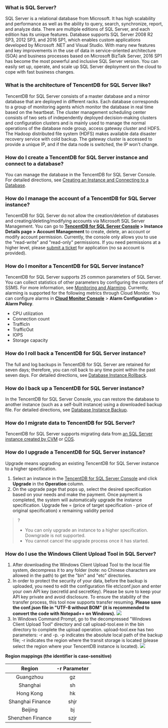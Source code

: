 ### What is SQL Server?
SQL Server is a relational database from Microsoft. It has high scalability and performance as well as the ability to query, search, synchronize, report, and analyze data. There are multiple editions of SQL Server, and each edition has its unique features.
Database supports SQL Server 2008 R2 SP3, 2012 SP3, and 2016 SP1, which enables custom applications developed by Microsoft .NET and Visual Studio. With many new features and key improvements in the use of data in service-oriented architecture (SOA) and business processes based on Microsoft BizTalk Server, 2016 SP1 has become the most powerful and inclusive SQL Server version. You can easily set up, operate, and scale up SQL Server deployment on the cloud to cope with fast business changes.

### What is the architecture of TencentDB for SQL Server like?
TencentDB for SQL Server consists of a master database and a mirror database that are deployed in different racks. Each database corresponds to a group of monitoring agents which monitor the database in real time based on the heartbeat. The cluster management scheduling center consists of two sets of independently deployed decision-making clusters and configuration clusters and is mainly used to manage the normal operations of the database node group, access gateway cluster and HDFS. The Hadoop distributed file system (HDFS) makes available data disaster recovery service with cold backup. The gateway cluster is accessed to provide a unique IP, and if the data node is switched, the IP won't change.

### How do I create a TencentDB for SQL Server instance and connect to a database?
You can manage the database in the TencentDB for SQL Server Console.
For detailed directions, see [Creating an Instance and Connecting to a Database](https://cloud.tencent.com/document/product/238/7516).

### How do I manage the account of a TencentDB for SQL Server instance?
TencentDB for SQL Server do not allow the creation/deletion of databases and creating/deleting/modifying accounts via Microsoft SQL Server Management. You can go to **[TencentDB for SQL Server Console](https://console.cloud.tencent.com/sqlserver) > Instance Details page > Account Management** to create, delete, an account or modify account permission.
Currently, the console only allows you to use the "read-write" and "read-only" permissions. If you need permissions at a higher level, please [submit a ticket](https://console.cloud.tencent.com/workorder/category) for application (no sa account is provided).

### How do I monitor a TencentDB for SQL Server instance?
TencentDB for SQL Server supports 25 common parameters of SQL Server. You can collect statistics of other parameters by configuring the counters of SSMS. For more information, see [Monitoring and Alarming](https://cloud.tencent.com/document/product/238/7524).
Currently, alarming is supported for the following metrics through Cloud Monitor. You can configure alarms in **[Cloud Monitor Console](https://console.cloud.tencent.com/monitor/overview)** > **Alarm Configuration** > **Alarm Policy**.
- CPU utilization
- Connection count
- TrafficIn
- TrafficOut
- IOPS
- Storage capacity

### How do I roll back a TencentDB for SQL Server instance?
The full and log backups in TencentDB for SQL Server are retained for seven days; therefore, you can roll back to any time point within the past seven days.
For detailed directions, see [Database Instance Rollback](https://cloud.tencent.com/document/product/238/7522).

### How do I back up a TencentDB for SQL Server instance?
In the TencentDB for SQL Server Console, you can restore the database to another instance (such as a self-built instance) using a downloaded backup file.
For detailed directions, see [Database Instance Backup](https://cloud.tencent.com/document/product/238/7523).


### How do I migrate data to TencentDB for SQL Server?
TencentDB for SQL Server supports migrating data from [an SQL Server instance created by CVM](https://cloud.tencent.com/document/product/238/32585) or [COS](https://cloud.tencent.com/document/product/238/19103).

### How do I upgrade a TencentDB for SQL Server instance?
Upgrade means upgrading an existing TencentDB for SQL Server instance to a higher specification.
1. Select an instance in the [TencentDB for SQL Server Console](https://console.cloud.tencent.com/sqlserver) and click **Upgrade** in the **Operation** column.
2. On the upgrade page that pops up, select the desired specification based on your needs and make the payment. Once payment is completed, the system will automatically upgrade the instance specification.
Upgrade fee = (price of target specification - price of original specification) x remaining validity period

>?
>- You can only upgrade an instance to a higher specification. Downgrade is not supported.
>- You cannot cancel the upgrade process once it has started.


### How do I use the Windows Client Upload Tool in SQL Server?
1. After downloading the Windows Client Upload Tool to the local file system, decompress it to any folder (note: no Chinese characters are allowed in the path) to get the "bin" and "etc" directories.
2. In order to protect the security of your data, before the backup is uploaded, you need to edit the configuration file etc\conf.json and enter your own API key (secretId and secretKey). Please be sure to keep your API key private and avoid disclosure. To ensure the stability of the transfer process, this tool now supports transfer resuming.
**Please save the conf.json file in "UTF-8 without BOM" (it is recommended to convert the code with Notepad++ on Windows).**
![](https://main.qcloudimg.com/raw/b79bd31b582f82c00ce36d81856bc2b5.png)
3. In Windows Command Prompt, go to the decompressed "Windows Client Upload Tool" directory and call upload-tool.exe in the bin directory to complete the upload operation. upload-tool.exe has two parameters: -r and -p. -p indicates the absolute local path of the backup file; -r indicates the region where the transit storage is located (please select the region where your TencentDB instance is located).
![](https://main.qcloudimg.com/raw/012b37a5b851138c1dbd464344c05db2.png)

**Region mappings (the identifier is case-sensitive)**

| Region | -r Parameter | 
|:---------:|:---------:|
| Guangzhou | gz | 
| Shanghai | sh | 
| Hong Kong | hk | 
| Shanghai Finance | shjr | 
| Beijing | bj | 
| Shenzhen Finance | szjr | 



